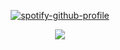 <div id="header" align="center">


[![spotify-github-profile](https://spotify-github-profile.kittinanx.com/api/view?uid=31vqck2xnl327xecntooe7ptxtrq&cover_image=true&theme=novatorem&show_offline=false&background_color=121212&interchange=true&bar_color=ff0000&bar_color_cover=false)](https://spotify-github-profile.kittinanx.com/api/view?uid=31vqck2xnl327xecntooe7ptxtrq&redirect=true)

![](https://cdn.discordapp.com/attachments/1340828227731722397/1391231659441131672/bcff27a90df365c34183d8a601fecf78.jpg?ex=686b24f3&is=6869d373&hm=1919c85ada8b84b3cca5fa9e50b2aa1ab95f8f3503e4f2ee8aba9ab03aebc2b5&) 
